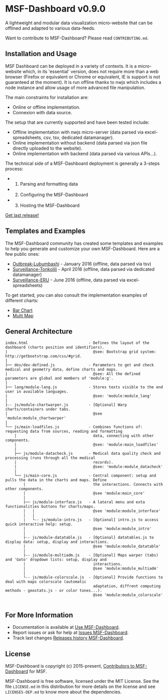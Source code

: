 MSF-Dashboard v0.9.0
====================

A lightweight and modular data visualization micro-website that can be offlined and adapted to various data-feeds.

Want to contribute to MSF-Dashboard? Please read `CONTRIBUTING.md`.


Installation and Usage
----------------------

MSF Dashboard can be deployed in a variety of contexts. It is a micro-website which, in its 'essential' version, does not require more than a web browser (Firefox or equivalent or Chrome or equivalent, IE is support is not guaranteed at the moment). It is run offline thanks to nwjs which includes a node instance and allow usage of more advanced file manipulation.

The main constraints for installation are:
- Online or offline implementation.
- Connexion with data source. 

The setup that are currently supported and have been tested include:
- Offline implementation with nwjs micro-server (data parsed via excel-spreadsheets, csv, tsv, dedicated datamanager).
- Online implementation without backend (data parsed via json file directly uploaded to the website).
- Online implementation with backend (data parsed via various APIs...).

The technical side of a MSF-Dashboard deployment is generally a 3-steps process:
- 1) Parsing and formatting data 
- 2) Configuring the MSF-Dashboard
- 3) Hosting the MSF-Dashboard

[Get last release!](http://braimbault.github.io/NA)

Templates and Examples
----------------------

The MSF-Dashboard community has created some templates and examples to help you generate and customize your own MSF-Dashboard. Here are a few public ones:

+ [Outbreak-Lubumbashi](http://braimbault.github.io/NA) - January 2016 (offline, data parsed via tsv)
+ [Surveillance-Tonkolili](http://braimbault.github.io/MSF-Dashboard_Surveillance-Tonkolili/demo-site/) - April 2016 (offline, data parsed via dedicated datamanager)
+ [Surveillance-ERU](http://braimbault.github.io/NA) - June 2016 (offline, data parsed via excel-spreadsheets)

To get started, you can also consult the implementation examples of different charts:

+ [Bar Chart](http://braimbault.github.io/NA)
+ [Multi Map](http://braimbault.github.io/NA)


General Architecture
--------------------

```
index.html                           - Defines the layout of the dashboard (charts position and identifiers). 
|                                      @see: Bootstrap grid system: http://getbootstrap.com/css/#grid.  
|
├── dev/dev-defined.js               - Parameters to get and check medical and geometry data, define charts and maps.
|                                      @see: All the defined parameters are global and members of 'module:g'.
|
├── lang/module-lang.js              - Stores texts visible to the end user in available languages.
|                                      @see: 'module:module_lang'
|
├-- js/module-chartwarper.js         - [Optional] Warp charts/containers under tabs.
|                                      @see 'module:module_chartwarper'
|
└── js/main-loadfiles.js             - Combines functions of: requesting data from sources, reading and formatting
    |                                  data, connecting with other components.
    |                                  @see: 'module:main_loadfiles'
    |
    ├── js/module-datacheck.js       - Medical data quality check and processing (runs through all the medical
    |                                  records).
    |                                  @see: 'module:module_datacheck'
    |
    └── js/main-core.js              - Central component: setup and pulls the data in the charts and maps. Define  
        |                              the interactions. Connects with other components.
        |                              @see 'module:main_core'
        |
        ├── js/module-interface.js   - A lateral menu and exta functionalities buttons for charts/maps. 
        |   |                          @see 'module:module_interface'
        |   |          
        |   └-- js/module-intro.js   - [Optional] intro.js to access quick interactive help: setup.
        |                              @see 'module:module_intro'
        |
        ├-- js/module-datatable.js   - [Optional] datatables.js to display data: setup, display and interactions.
        |                              @see 'module:module_datatable'
        |
        ├-- js/module-multiadm.js    - [Optional] Maps warper (tabs) and 'Goto' dropdown lists: setup, display and 
        |                              interactions.
        |                              @see 'module:module_multiadm'
        |
        └-- js/module-colorscale.js  - [Optional] Provide functions to deal with maps colorscale (automatic 
                                       adaptation, diffrent computing methods - geostats.js - or color tones...).
                                       @see 'module:module_colorscale'          
    
```

For More Information
--------------------

+ Documentation is available at [Use MSF-Dashboard](https://MSF-UK.github.io/MSF-Dashboard).
+ Report issues or ask for help  at [Issues MSF-Dashboard](https://github.com/MSF-UK/MSF-Dashboard/issues).
+ Track last changes [Releases history MSF-Dashboard](https://github.com/MSF-UK/MSF-Dashboard/).

License
-------

MSF-Dashboard is copyright (c) 2015-present, [Contributors to MSF-Dashboard](https://github.com/MSF-UK/MSF-Dashboard/graphs/contributors) for MSF.

MSF-Dashboard is free software, licensed under the MIT License. See the file `LICENSE.md` in this distribution for more details on the license and see `LICENSES-DEP.md` to know more about the dependencies.
